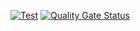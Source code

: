 [![Test](https://github.com/mail2telegram/common/workflows/Test/badge.svg)](https://github.com/mail2telegram/common/actions?query=workflow%3ATest)
[![Quality Gate Status](https://sonarcloud.io/api/project_badges/measure?project=mail2telegram_common&metric=alert_status)](https://sonarcloud.io/dashboard?id=mail2telegram_common)
